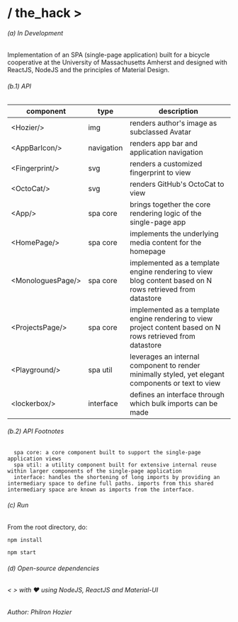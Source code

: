 
# / the_hack >

###### (a) In Development
Implementation of an SPA (single-page application) built for a bicycle cooperative at the University of Massachusetts Amherst and designed with ReactJS, NodeJS and the principles of Material Design.


###### (b.1) API
component | type | description
--- | --- | ---
&lt;Hozier/&gt; | img | renders author's image as subclassed Avatar
&lt;AppBarIcon/&gt; | navigation | renders app bar and application navigation
&lt;Fingerprint/&gt; | svg | renders a customized fingerprint to view
&lt;OctoCat/&gt; | svg | renders GitHub's OctoCat to view
&lt;App/&gt; | spa core | brings together the core rendering logic of the single-page app
&lt;HomePage/&gt; | spa core | implements the underlying media content for the homepage
&lt;MonologuesPage/&gt; | spa core | implemented as a template engine rendering to view blog content based on N rows retrieved from datastore
&lt;ProjectsPage/&gt; | spa core | implemented as a template engine rendering to view project content based on N rows retrieved from datastore
&lt;Playground/&gt; | spa util | leverages an internal component to render minimally styled, yet elegant components or text to view
&lt;lockerbox/&gt; | interface | defines an interface through which bulk imports can be made  

###### (b.2) API Footnotes
      spa core: a core component built to support the single-page application views
      spa util: a utility component built for extensive internal reuse within larger components of the single-page application  
      interface: handles the shortening of long imports by providing an intermediary space to define full paths. imports from this shared intermediary space are known as imports from the interface.

###### (c) Run
From the root directory, do:

`npm install`

`npm start`

###### (d) Open-source dependencies
###### < > with ♥ using NodeJS, ReactJS and Material-UI


###### Author: Philron Hozier
